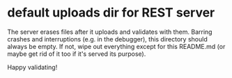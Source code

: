 # default uploads dir for REST server

The server erases files after it uploads and validates with them.
Barring crashes and interruptions (e.g. in the debugger), this directory should always be empty.
If not, wipe out everything except for this README.md (or maybe get rid of it too if it's served its purpose).

Happy validating!
